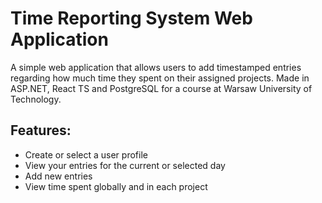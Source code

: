 # Time Reporting System Web Application

A simple web application that allows users to add timestamped entries regarding how much time they spent on their assigned projects.
Made in ASP.NET, React TS and PostgreSQL for a course at Warsaw University of Technology.

## Features:

* Create or select a user profile
* View your entries for the current or selected day
* Add new entries
* View time spent globally and in each project
